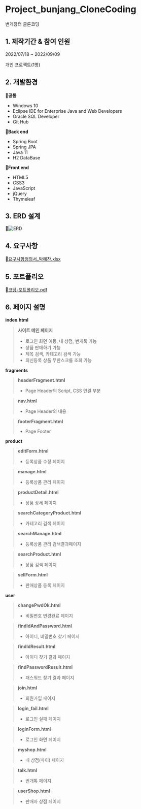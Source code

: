 # Project_bunjang_CloneCoding

번개장터 클론코딩

## 1. 제작기간 & 참여 인원

2022/07/18 ~ 2022/09/09

개인 프로젝트(1명)

## 2. 개발환경

🔅**공통**

- Windows 10
- Eclipse IDE for Enterprise Java and Web Developers
- Oracle SQL Developer
- Git Hub

🔅**Back end**

- Spring Boot
- Spring JPA
- Java 11
- H2 DataBase

🔅**Front end**

- HTML5
- CSS3
- JavaScript
- jQuery
- Thymeleaf

## 3. ERD 설계<br/>
🔗![ERD](https://user-images.githubusercontent.com/105237699/189926185-8956fb96-a945-4ab5-baa2-d70013930241.JPG)<br/>

## 4. 요구사항<br/>
🔗[요구사항정의서_박혜찬.xlsx](https://github.com/epales/Project_CloneCode/files/9604377/_.xlsx)
<br/>
## 5. 포트폴리오<br/>
🔗[코딩-포트폴리오.pdf](https://github.com/epales/Project_CloneCode/files/9605242/-._.-._.pdf)
<br/>

## 6. 페이지 설명<br/>
**index.html**<br/>
> **사이트 메인 페이지**<br/>
> - 로그인 화면 이동, 내 상점, 번개톡 가능<br/>
> - 상품 판매하기 가능<br/>
> - 제목 검색, 카테고리 검색 가능<br/>
> - 최신등록 상품 무한스크롤 조회 가능<br/>

**fragments**<br/>
> **headerFragment.html**<br/>
> - Page Header의 Script, CSS 연결 부분<br/>

> **nav.html**<br/>
> - Page Header의 내용<br/>

> **footerFragment.html**<br/>
> - Page Footer<br/>

**product**<br/>
>**editForm.html**<br/>
> - 등록상품 수정 페이지<br/>

>**manage.html**<br/>
> - 등록상품 관리 페이지<br/>

>**productDetail.html**<br/>
> - 상품 상세 페이지<br/>

>**searchCategoryProduct.html**<br/>
> - 카테고리 검색 페이지<br/>

>**searchManage.html**<br/>
> - 등록상품 관리 검색결과페이지<br/>

>**searchProduct.html**<br/>
> - 상품 검색 페이지<br/>

>**sellForm.html**<br/>
> - 판매상품 등록 페이지<br/>

**user**<br/>

>**changePwdOk.html**<br/>
> - 비밀변호 변경완료 페이지<br/>

>**findIdAndPassword.html**<br/>
> - 아이디, 비밀번호 찾기 페이지<br/>

>**findIdResult.html**<br/>
> - 아이디 찾기 결과 페이지<br/>

>**findPasswordResult.html**<br/>
> - 패스워드 찾기 결과 페이지<br/>

>**join.html**<br/>
> - 회원가입 페이지<br/>

>**login_fail.html**<br/>
> - 로그인 실패 페이지<br/>

>**loginForm.html**<br/>
> - 로그인 화면 페이지<br/>

>**myshop.html**<br/>
> - 내 상점(마이) 페이지<br/>

>**talk.html**<br/>
> - 번개톡 페이지<br/>

>**userShop.html**<br/>
> - 판매자 상점 페이지<br/>
